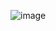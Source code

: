 ![image](https://github.com/Tech-neophyte/UI-UX-Case-Studies/assets/122295513/26be164a-208b-4b03-b821-d5c1084a1d49)

